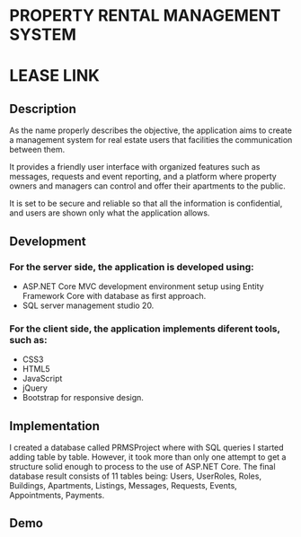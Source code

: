 
# PROPERTY RENTAL MANAGEMENT SYSTEM 
# LEASE LINK 

## Description
As the name properly describes the objective, the application aims to create a management system for real estate users that facilities the communication between them. 

It provides a friendly user interface with organized features such as messages, requests and event reporting, and a platform where property owners and managers can control and offer their apartments to the public. 

It is set to be secure and reliable so that all the information is confidential, and users are shown only what the application allows. 

## Development

### For the server side, the application is developed using:
-  ASP.NET Core MVC development environment setup using Entity Framework Core with database as first approach.
- SQL server management studio 20. 

### For the client side, the application implements diferent tools, such as: 
- CSS3
- HTML5
- JavaScript
- jQuery
- Bootstrap for responsive design. 


## Implementation
I created a database called PRMSProject where with SQL queries I started adding table by table. However, it took more than only one attempt to get a structure solid enough to process to the use of ASP.NET Core. 
The final database result consists of 11 tables being: Users, UserRoles, Roles, Buildings, Apartments, Listings, Messages, Requests, Events, Appointments, Payments. 

## Demo
